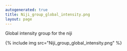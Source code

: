 ```yaml
---
autogenerated: true
title: Niji_group_global_intensity.png
layout: page
---
```


Global intensity group for the niji

{% include img src="Niji_group_global_intensity.png" %}

